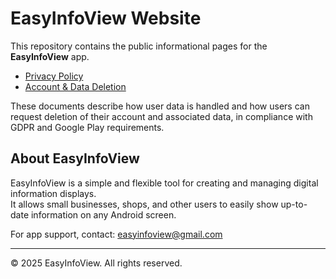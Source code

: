 # EasyInfoView Website

This repository contains the public informational pages for the **EasyInfoView** app.

- [Privacy Policy](https://easyinfoview.app/privacy_policy.html)
- [Account & Data Deletion](https://easyinfoview.app/account_deletion.html)

These documents describe how user data is handled and how users can request deletion of their account and associated data, in compliance with GDPR and Google Play requirements.

## About EasyInfoView

EasyInfoView is a simple and flexible tool for creating and managing digital information displays.  
It allows small businesses, shops, and other users to easily show up-to-date information on any Android screen.

For app support, contact: [easyinfoview@gmail.com](mailto:easyinfoview@gmail.com)

---
© 2025 EasyInfoView. All rights reserved.
